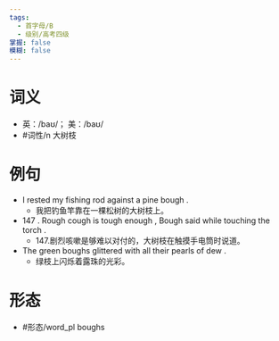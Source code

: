 ```yaml
---
tags:
  - 首字母/B
  - 级别/高考四级
掌握: false
模糊: false
---
```

# 词义
- 英：/baʊ/； 美：/baʊ/
- #词性/n  大树枝
# 例句
- I rested my fishing rod against a pine bough .
	- 我把钓鱼竿靠在一棵松树的大树枝上。
- 147 . Rough cough is tough enough , Bough said while touching the torch .
	- 147.剧烈咳嗽是够难以对付的，大树枝在触摸手电筒时说道。
- The green boughs glittered with all their pearls of dew .
	- 绿枝上闪烁着露珠的光彩。
# 形态
- #形态/word_pl boughs
